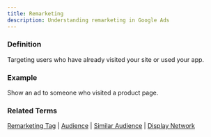 ```yaml
---
title: Remarketing
description: Understanding remarketing in Google Ads
---
```


### Definition
Targeting users who have already visited your site or used your app.

### Example
Show an ad to someone who visited a product page.

### Related Terms
[Remarketing Tag](/optimization/remarketing-tag) | [Audience](/targeting/audience) | [Similar Audience](/targeting/similar-audience) | [Display Network](/formats-networks/display-network)